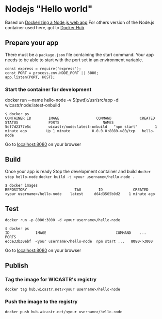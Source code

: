 # Nodejs "Hello world"
Based on [Dockerizing a Node.js web app](https://nodejs.org/en/docs/guides/nodejs-docker-webapp/)
For others version of the Node.js container used here, got to [Docker Hub](https://hub.docker.com/r/wicastr/node/)

## Prepare your app
There must be a `package.json` file containing the start command.
Your app needs to be able to start with the port set in an environment variable.
```
const express = require('express');
const PORT = process.env.NODE_PORT || 3000;
app.listen(PORT, HOST);
```

### Start the container for development
docker run --name hello-node -v $(pwd):/usr/src/app -d wicastr/node:latest-onbuild
```
$ docker ps
CONTAINER ID        IMAGE                 COMMAND             CREATED             STATUS              PORTS                    NAMES
5df7d2377e5c        wicastr/node:latest-onbuild   "npm start"        1 minute ago         Up 1 minute          0.0.0.0:8080->80/tcp   hello-node
```
Go to [localhost:8080](http://localhost:8080) on your browser

## Build
Once your app is ready
Stop the development container and build
`docker stop hello-node`
`docker build -t <your username>/hello-node .`
```
$ docker images
REPOSITORY                      TAG        ID              CREATED
<your username>/hello-node    latest     d64d3505b0d2    1 minute ago
```

## Test
`docker run -p 8080:3000 -d <your username>/hello-node`

```
$ docker ps
ID            IMAGE                                COMMAND    ...   PORTS
ecce33b30ebf  <your username>/hello-node  npm start ...   8080->3000
```
Go to [localhost:8080](http://localhost:8080) on your browser

## Publish
### Tag the image for WICASTR's registry
`docker tag hub.wicastr.net/<your username>/hello-node`
### Push the image to the registry
`docker push hub.wicastr.net/<your username>/hello-node`
